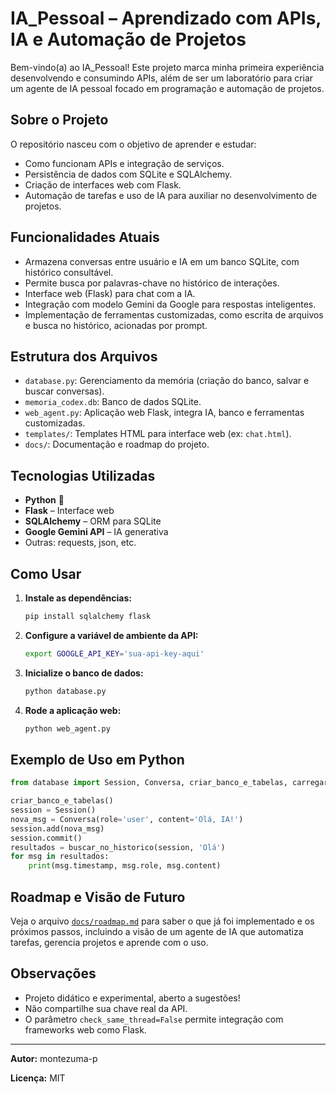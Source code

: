 # IA_Pessoal – Aprendizado com APIs, IA e Automação de Projetos

Bem-vindo(a) ao IA_Pessoal! Este projeto marca minha primeira experiência desenvolvendo e consumindo APIs, além de ser um laboratório para criar um agente de IA pessoal focado em programação e automação de projetos.

## Sobre o Projeto
O repositório nasceu com o objetivo de aprender e estudar:
- Como funcionam APIs e integração de serviços.
- Persistência de dados com SQLite e SQLAlchemy.
- Criação de interfaces web com Flask.
- Automação de tarefas e uso de IA para auxiliar no desenvolvimento de projetos.

## Funcionalidades Atuais
- Armazena conversas entre usuário e IA em um banco SQLite, com histórico consultável.
- Permite busca por palavras-chave no histórico de interações.
- Interface web (Flask) para chat com a IA.
- Integração com modelo Gemini da Google para respostas inteligentes.
- Implementação de ferramentas customizadas, como escrita de arquivos e busca no histórico, acionadas por prompt.

## Estrutura dos Arquivos
- `database.py`: Gerenciamento da memória (criação do banco, salvar e buscar conversas).
- `memoria_codex.db`: Banco de dados SQLite.
- `web_agent.py`: Aplicação web Flask, integra IA, banco e ferramentas customizadas.
- `templates/`: Templates HTML para interface web (ex: `chat.html`).
- `docs/`: Documentação e roadmap do projeto.

## Tecnologias Utilizadas
- **Python** 🐍
- **Flask** – Interface web
- **SQLAlchemy** – ORM para SQLite
- **Google Gemini API** – IA generativa
- Outras: requests, json, etc.

## Como Usar
1. **Instale as dependências:**
   ```bash
   pip install sqlalchemy flask
   ```
2. **Configure a variável de ambiente da API:**
   ```bash
   export GOOGLE_API_KEY='sua-api-key-aqui'
   ```
3. **Inicialize o banco de dados:**
   ```bash
   python database.py
   ```
4. **Rode a aplicação web:**
   ```bash
   python web_agent.py
   ```

## Exemplo de Uso em Python
```python
from database import Session, Conversa, criar_banco_e_tabelas, carregar_historico, buscar_no_historico

criar_banco_e_tabelas()
session = Session()
nova_msg = Conversa(role='user', content='Olá, IA!')
session.add(nova_msg)
session.commit()
resultados = buscar_no_historico(session, 'Olá')
for msg in resultados:
    print(msg.timestamp, msg.role, msg.content)
```

## Roadmap e Visão de Futuro
Veja o arquivo [`docs/roadmap.md`](docs/roadmap.md) para saber o que já foi implementado e os próximos passos, incluindo a visão de um agente de IA que automatiza tarefas, gerencia projetos e aprende com o uso.

## Observações
- Projeto didático e experimental, aberto a sugestões!
- Não compartilhe sua chave real da API.
- O parâmetro `check_same_thread=False` permite integração com frameworks web como Flask.

---

**Autor:** montezuma-p

**Licença:** MIT
